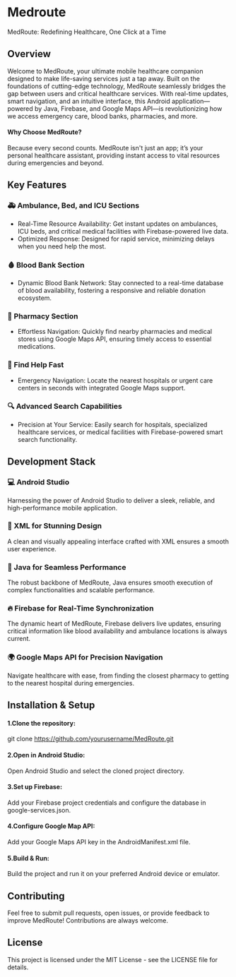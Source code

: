 
# Medroute

MedRoute: Redefining Healthcare, One Click at a Time

## Overview
Welcome to MedRoute, your ultimate mobile healthcare companion designed to make life-saving services just a tap away. Built on the foundations of cutting-edge technology, MedRoute seamlessly bridges the gap between users and critical healthcare services. With real-time updates, smart navigation, and an intuitive interface, this Android application—powered by Java, Firebase, and Google Maps API—is revolutionizing how we access emergency care, blood banks, pharmacies, and more.

#### Why Choose MedRoute?
Because every second counts. MedRoute isn't just an app; it’s your personal healthcare assistant, providing instant access to vital resources during emergencies and beyond.

## Key Features
### 🚑 Ambulance, Bed, and ICU Sections
- Real-Time Resource Availability: Get instant updates on ambulances, ICU beds, and critical medical facilities with Firebase-powered live data.
- Optimized Response: Designed for rapid service, minimizing delays when you need help the most.

### 🩸 Blood Bank Section
- Dynamic Blood Bank Network: Stay connected to a real-time database of blood availability, fostering a responsive and reliable donation ecosystem.

### 💊 Pharmacy Section
- Effortless Navigation: Quickly find nearby pharmacies and medical stores using Google Maps API, ensuring timely access to essential medications.

### 🏥 Find Help Fast
- Emergency Navigation: Locate the nearest hospitals or urgent care centers in seconds with integrated Google Maps support.

### 🔍 Advanced Search Capabilities

- Precision at Your Service: Easily search for hospitals, specialized healthcare services, or medical facilities with Firebase-powered smart search functionality.

## Development Stack
### 💻 Android Studio

Harnessing the power of Android Studio to deliver a sleek, reliable, and high-performance mobile application.

### 📑 XML for Stunning Design

A clean and visually appealing interface crafted with XML ensures a smooth user experience.

### 🔧 Java for Seamless Performance

The robust backbone of MedRoute, Java ensures smooth execution of complex functionalities and scalable performance.

### 🔥 Firebase for Real-Time Synchronization

The dynamic heart of MedRoute, Firebase delivers live updates, ensuring critical information like blood availability and ambulance locations is always current.

### 🌍 Google Maps API for Precision Navigation

Navigate healthcare with ease, from finding the closest pharmacy to getting to the nearest hospital during emergencies.

## Installation & Setup
#### 1.Clone the repository:
git clone https://github.com/yourusername/MedRoute.git

#### 2.Open in Android Studio:
Open Android Studio and select the cloned project directory.

#### 3.Set up Firebase:
Add your Firebase project credentials and configure the database in google-services.json.

#### 4.Configure Google Map API:
Add your Google Maps API key in the AndroidManifest.xml file.

#### 5.Build & Run:
Build the project and run it on your preferred Android device or emulator.

## Contributing
Feel free to submit pull requests, open issues, or provide feedback to improve MedRoute! Contributions are always welcome.

## License
This project is licensed under the MIT License - see the LICENSE file for details.